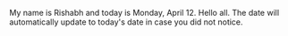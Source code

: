 My name is Rishabh and today is Monday, April 12. Hello all. The date will automatically update to today's date in case you did not notice.
